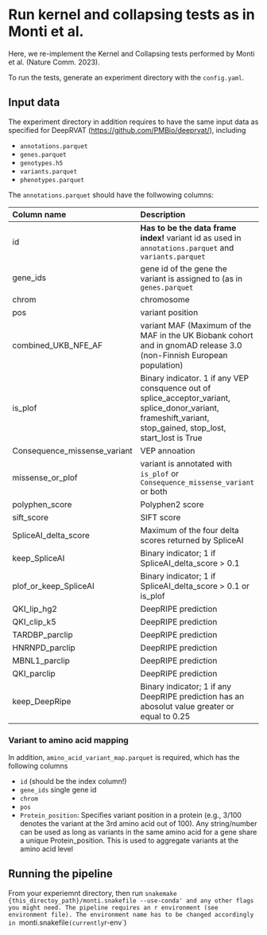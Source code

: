 # Run kernel and collapsing tests as in Monti et al. 

Here, we re-implement the Kernel and Collapsing tests performed by Monti et al. (Nature Comm. 2023).

To run the tests, generate an experiment directory with the `config.yaml`. 

## Input data
The experiment directory in addition requires to have the same input data as specified for DeepRVAT (https://github.com/PMBio/deeprvat/), including
- `annotations.parquet`
- `genes.parquet`
- `genotypes.h5`
- `variants.parquet`
- `phenotypes.parquet`


The `annotations.parquet` should have the follwowing columns:

| Column name | Description  |
|:----------|:----------|
| id    | **Has to be the data frame index!** variant id as used  in `annotations.parquet` and `variants.parquet` |
| gene_ids    | gene id of the gene the variant is assigned to (as in `genes.parquet`|
| chrom    | chromosome   |
| pos   | variant position   |
| combined_UKB_NFE_AF   | variant MAF (Maximum of the MAF in the UK Biobank cohort and in gnomAD release 3.0 (non-Finnish European population)    |
| is_plof    | Binary indicator. 1 if any VEP consquence out of  splice_acceptor_variant, splice_donor_variant, frameshift_variant, stop_gained, stop_lost, start_lost is True  |
| Consequence_missense_variant    | VEP annoation    |
| missense_or_plof    | variant is annotated with `is_plof` or `Consequence_missense_variant` or both    | 
| polyphen_score    | Polyphen2 score    |
| sift_score    | SIFT score    |
| SpliceAI_delta_score    | Maximum of the four delta scores returned by SpliceAI   |
| keep_SpliceAI    | Binary indicator; 1 if   SpliceAI_delta_score > 0.1  |
| plof_or_keep_SpliceAI    | Binary indicator; 1 if   SpliceAI_delta_score > 0.1  or is_plof   |
| QKI_lip_hg2    | DeepRIPE prediction   |
| QKI_clip_k5    | DeepRIPE prediction     |
| TARDBP_parclip    |  DeepRIPE prediction   |
| HNRNPD_parclip    |  DeepRIPE prediction   |
| MBNL1_parclip    |  DeepRIPE prediction    |
| QKI_parclip    |  DeepRIPE prediction  |
| keep_DeepRipe    | Binary indicator; 1 if any DeepRIPE prediction has an abosolut value greater or equal to 0.25  |

### Variant to amino acid mapping
In addition, `amino_acid_variant_map.parquet` is required, which has the following columns
- `id` (should be the index column!)
- `gene_ids` single gene id
- `chrom`
- `pos`
- `Protein_position`: Specifies variant position in a protein (e.g., 3/100 denotes the variant at the 3rd amino acid out of 100). Any string/number can be used as long as variants in the same amino acid for a gene share a unique Protein_position. This is used to aggregate variants at the amino acid level

## Running the pipeline
From your experiemnt directory, then run `snakemake {this_directoy_path}/monti.snakefile --use-conda' and any other flags you might need.
The pipeline requires an r environment (see environment file). The environment name has to be changed accordingly in `monti.snakefile` (currently `r-env`)
